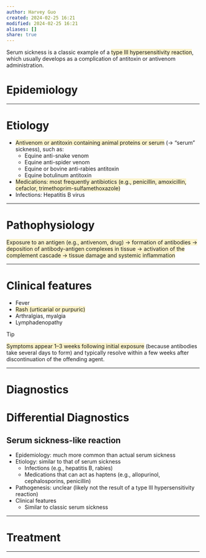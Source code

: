 ```yaml
---
author: Harvey Guo
created: 2024-02-25 16:21
modified: 2024-02-25 16:21
aliases: []
share: true
---
```

Serum sickness is a classic example of a <span style="background:rgba(240, 200, 0, 0.2)">type III hypersensitivity reaction</span>, which usually develops as a complication of antitoxin or antivenom administration.
# Epidemiology


---
# Etiology
- <span style="background:rgba(240, 200, 0, 0.2)">Antivenom or antitoxin containing animal proteins or serum</span> (→ “serum” sickness), such as:
	- Equine anti-snake venom
	- Equine anti-spider venom
	- Equine or bovine anti-rabies antitoxin
	- Equine botulinum antitoxin
- <span style="background:rgba(240, 200, 0, 0.2)">Medications: most frequently antibiotics (e.g., penicillin, amoxicillin, cefaclor, trimethoprim-sulfamethoxazole) </span>
- Infections: Hepatitis B virus

---
# Pathophysiology
<span style="background:rgba(240, 200, 0, 0.2)">Exposure to an antigen (e.g., antivenom, drug) → formation of antibodies → deposition of antibody-antigen complexes in tissue → activation of the complement cascade → tissue damage and systemic inflammation</span>

---
# Clinical features
- Fever
- <span style="background:rgba(240, 200, 0, 0.2)">Rash (urticarial or purpuric)</span>
- Arthralgias, myalgia
- Lymphadenopathy
>[!tip] 
><span style="background:rgba(240, 200, 0, 0.2)">Symptoms appear 1–3 weeks following initial exposure</span> (because antibodies take several days to form) and typically resolve within a few weeks after discontinuation of the offending agent.

---
# Diagnostics
# Differential Diagnostics
## Serum sickness-like reaction
- Epidemiology: much more common than actual serum sickness
- Etiology: similar to that of serum sickness
	- Infections (e.g., hepatitis B, rabies)
	- Medications that can act as haptens (e.g., allopurinol, cephalosporins, penicillin)
- Pathogenesis: unclear (likely not the result of a type III hypersensitivity reaction)
- Clinical features
	- Similar to classic serum sickness

---
# Treatment


---
